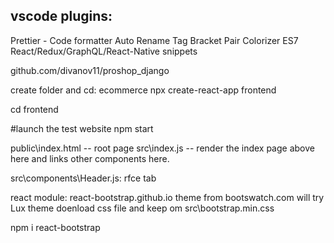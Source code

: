 vscode plugins:
--
Prettier - Code formatter
Auto Rename Tag
Bracket Pair Colorizer
ES7 React/Redux/GraphQL/React-Native snippets

github.com/divanov11/proshop_django

create folder and cd: ecommerce
npx create-react-app frontend

cd frontend

#launch the test website
npm start

public\index.html -- root page
src\index.js -- render the index page above here and links other components here.

src\components\Header.js:
rfce tab

react module: react-bootstrap.github.io
theme from bootswatch.com
will try Lux theme doenload css file and keep om src\bootstrap.min.css

npm i react-bootstrap


